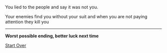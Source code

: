 You lied to the people and say it was not you.

Your enemies find you without your suit and when you are not paying attention they kill you

---

**Worst possible ending, better luck next time**


[Start Over](../breakingnews.md)
